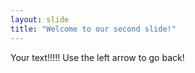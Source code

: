 ```yaml
---
layout: slide
title: "Welcome to our second slide!"
---
```

Your text!!!!!
Use the left arrow to go back!
